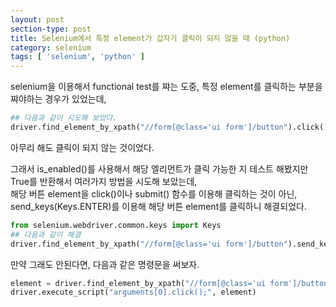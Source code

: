 ```yaml
---
layout: post
section-type: post
title: Selenium에서 특정 element가 갑자기 클릭이 되지 않을 때 (python)
category: selenium
tags: [ 'selenium', 'python' ]
---
```


selenium을 이용해서 functional test를 쨔는 도중, 특정 element를 클릭하는 부분을 쨔야하는 경우가 있었는데,

``` python
## 다음과 같이 시도해 보았다.
driver.find_element_by_xpath("//form[@class='ui form']/button").click()
```

아무리 해도 클릭이 되지 않는 것이었다.  

그래서 is_enabled()를 사용해서 해당 엘리먼트가 클릭 가능한 지 테스트 해봤지만 True를 반환해서 여러가지 방법을 시도해 보았는데,  
해당 버튼 element을 click()이나 submit() 함수를 이용해 클릭하는 것이 아닌, send_keys(Keys.ENTER)를 이용해 해당 버튼 element를 클릭하니 해결되었다.  

``` python
from selenium.webdriver.common.keys import Keys
## 다음과 같이 해결
driver.find_element_by_xpath("//form[@class='ui form']/button").send_keys(Keys.ENTER)
```

만약 그래도 안된다면, 다음과 같은 명령문을 써보자.

``` python
element = driver.find_element_by_xpath("//form[@class='ui form']/button")
driver.execute_script("arguments[0].click();", element)
```

